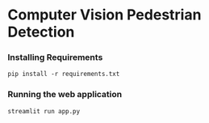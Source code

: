 # Computer Vision Pedestrian Detection

### **Installing Requirements**

```pip install -r requirements.txt```

### **Running the web application**

```streamlit run app.py```